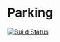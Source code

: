 # Parking
[![Build Status](https://dev.azure.com/firesportmanager/FireSportManager/_apis/build/status/trojanmartin.FireSportManager?branchName=master)](https://dev.azure.com/firesportmanager/FireSportManager/_build/latest?definitionId=3&branchName=master)

